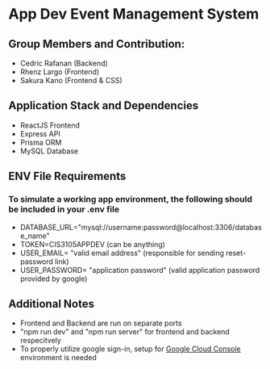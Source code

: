 # App Dev Event Management System

## Group Members and Contribution:
- Cedric Rafanan (Backend)
- Rhenz Largo (Frontend)
- Sakura Kano (Frontend & CSS)

## Application Stack and Dependencies
- ReactJS Frontend
- Express API
- Prisma ORM
- MySQL Database

## ENV File Requirements
### To simulate a working app environment, the following should be included in your .env file
- DATABASE_URL="mysql://username:password@localhost:3306/database_name"
- TOKEN=CIS3105APPDEV (can be anything)
- USER_EMAIL= "valid email address" (responsible for sending reset-password link)
- USER_PASSWORD= "application password" (valid application password provided by google)

## Additional Notes
- Frontend and Backend are run on separate ports
- "npm run dev" and "npm run server" for frontend and backend respecitvely
- To properly utilize google sign-in, setup for [Google Cloud Console](https://console.cloud.google.com/welcome?inv=1&invt=AbkSOA&project=careful-record-443303-n0) environment is needed

